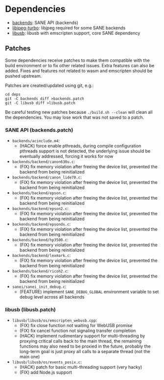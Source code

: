 # Dependencies

* [backends](backends): SANE API (backends)
* [libjpeg-turbo](libjpeg-turbo): libjpeg required for some SANE backends
* [libusb](libusb): libusb with emscripten support, core SANE dependency

## Patches

Some dependencies receive patches to make them compatible with the build environment or to fix other related issues. Extra features can also be added. Fixes and features not related to wasm and emscripten should be pushed upstream.

Patches are created/updated using git, e.g.:

    cd deps
    git -C backends diff >backends.patch
    git -C libusb diff >libusb.patch

Be careful testing new patches because `./build.sh --clean` will clean all the dependencies. You may lose work that was not saved to a patch.

### SANE API (backends.patch)

* `backends/acinclude.m4`:
    * (HACK) force enable pthreads, during compile configuration pthreads support is not detected, the underlying issue should be eventually addressed, forcing it works for now
* `backends/backend/canon630u.c`:
    * (FIX) fix memory violation after freeing the device list, prevented the backend from being reinitialized
* `backends/backend/canon_lide70.c`:
    * (FIX) fix memory violation after freeing the device list, prevented the backend from being reinitialized
* `backends/backend/epson.c`:
    * (FIX) fix memory violation after freeing the device list, prevented the backend from being reinitialized
* `backends/backend/epson2.c`:
    * (FIX) fix memory violation after freeing the device list, prevented the backend from being reinitialized
* `backends/backend/epsonds.c`:
    * (FIX) fix memory violation after freeing the device list, prevented the backend from being reinitialized
* `backends/backend/hp3500.c`:
    * (FIX) fix memory violation after freeing the device list, prevented the backend from being reinitialized
* `backends/backend/lexmark.c`:
    * (FIX) fix memory violation after freeing the device list, prevented the backend from being reinitialized
* `backends/backend/ricoh2.c`:
    * (FIX) fix memory violation after freeing the device list, prevented the backend from being reinitialized
* `sanei/sanei_init_debug.c`:
    * (FEATURE) implement `SANE_DEBUG_GLOBAL` environment variable to set debug level across all backends

### libusb (libusb.patch)

* `libusb/libusb/os/emscripten_webusb.cpp`:
    * (FIX) fix close function not waiting for WebUSB promise
    * (FIX) fix cancel function not signaling transfer completion
    * (HACK) implement rudimentary support for multi-threading by proxying critical calls back to the main thread, the remaining functions may also need to be proxied in the future, probably the long-term goal is just proxy all calls to a separate thread (not the main one)
* `libusb/libusb/os/events_posix.c`:
    * (HACK) patch for basic multi-threading support (very hacky)
    * (FIX) add Node.js support
